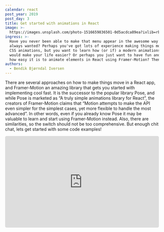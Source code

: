 ```yaml
---
calendar: react
post_year: 2019
post_day: 3
title: Get started with animations in React
image: >-
  https://images.unsplash.com/photo-1516659836501-0d5acdca89ea?ixlib=rb-1.2.1&ixid=eyJhcHBfaWQiOjEyMDd9&auto=format&fit=crop&w=1326&q=80
ingress: >-
  Have you never been able to make that menu appear in the awesome way you've
  always wanted? Perhaps you've got lots of experience making things move with
  CSS animations, but you want to learn how (or if) a modern animations library
  would make your life easier? Or perhaps you just want to have fun and learn
  how easy it is to animate elements in React using Framer-Motion? Then read on!
authors:
  - Bendik Bjørndal Iversen
---
```

There are several approaches on how to make things move in a React app, and Framer-Motion an amazing library that gets you started with implementing cool fast. It is the successor to the popular library Pose, and while Pose is  marketed as “A truly simple animations library for React”, the creators of Framer-Motion claims that “Motion attempts to make the API even simpler for the simplest cases, yet more flexible to handle the most advanced”. In other words, even if you already know Pose it may be valuable to learn and start using Framer-Motion instead. Also, there are similarities, so the switch should not be too comprehensive. But enough chit chat, lets get started with some code examples!

<iframe
  src="https://codesandbox.io/embed/amazing-robinson-zokwh?codemirror=1&hidedevtools=1&hidenavigation=1&view=preview&editorsize=0"
  style="width:100%; height:300px; border:none; border-radius: 5px; overflow:hidden;"
></iframe>
